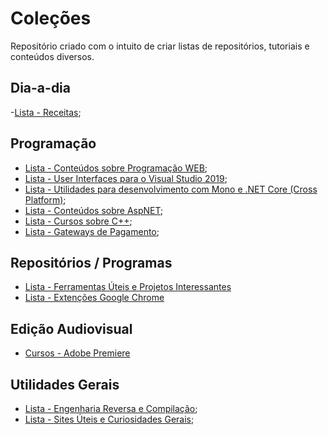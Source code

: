 # Coleções

Repositório criado com o intuito de criar listas de repositórios, tutoriais e conteúdos diversos.

## Dia-a-dia
-[Lista - Receitas](receitas/readme.md);

## Programação

- [Lista - Conteúdos sobre Programação WEB](programacao/web.md);
- [Lista - User Interfaces para o Visual Studio 2019](programacao/UIsVisualStudio.md);
- [Lista - Utilidades para desenvolvimento com Mono e .NET Core (Cross Platform)](programacao/utilidadesMono.md);
- [Lista - Conteúdos sobre AspNET](programacao/aspNET.md);
- [Lista - Cursos sobre C++](programacao/cpp.md);
- [Lista - Gateways de Pagamento](programacao/paymentgateways.md);

## Repositórios / Programas

- [Lista - Ferramentas Úteis e Projetos Interessantes](softwares/ferramentas_uteis.md)
- [Lista - Extenções Google Chrome](softwares/extencoesgoogle.md)

## Edição Audiovisual

- [Cursos - Adobe Premiere](edicao/aulas_premiere.md)

## Utilidades Gerais

- [Lista - Engenharia Reversa e Compilação](programacao/compilacaoEngenhariaReversa.md);
- [Lista - Sites Úteis e Curiosidades Gerais](utilidades/sites_uteis_gerais.md);
